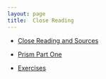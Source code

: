 ```yaml
---
layout: page
title:  Close Reading
---
```

* [Close Reading and Sources](/book/close-reading/close-reading)

* [Prism Part One](/book/close-reading/prism-part-one)

* [Exercises](/book/close-reading/exercises)